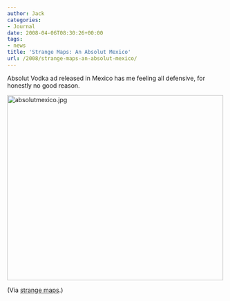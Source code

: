 ```yaml
---
author: Jack
categories:
- Journal
date: 2008-04-06T08:30:26+00:00
tags:
- news
title: 'Strange Maps: An Absolut Mexico'
url: /2008/strange-maps-an-absolut-mexico/
---
```


Absolut Vodka ad released in Mexico has me feeling all defensive, for honestly no good reason.

<img src="https://www.baty.net/files/absolutmexico.jpg" alt="absolutmexico.jpg" border="0" width="500" height="429" />

(Via [strange maps][1].)

 [1]: http://strangemaps.wordpress.com